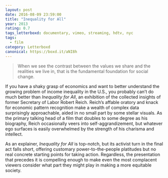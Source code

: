 ```yaml
---
layout: post 
date: 2016-08-09 23:59:00
title: "Inequality for All"
year: 2013
rating: 0.7
tags_letterboxd: documentary, vimeo, streaming, hdtv, nyc
tags:
  - film
category: Letterboxd
canonical: https://boxd.it/aNI8h
---
```


> When we see the contrast between the values we share and the realities we live in, that is the fundamental foundation for social change.

If you have a shaky grasp of economics and want to better understand the growing problem of income inequality in the U.S., you probably can’t do much better than <cite>Inequality for All</cite>, an exhibition of the collected insights of former Secretary of Labor Robert Reich. Reich’s  affable oratory and knack for economic pattern recognition make a wealth of complex data surprisingly approachable, aided in no small part by some stellar visuals. As the primary talking head of a film that doubles to some degree as his biography, Reich occasionally veers into self-aggrandizement, but whatever ego surfaces is easily overwhelmed by the strength of his charisma and intellect.

As an explainer, <cite>Inequality for All</cite> is top-notch, but its activist turn in the final act falls short, offering customary power-to-the-people platitudes but no real concrete starting points for taking action. Regardless, the presentation that precedes it is compelling enough to make even the most complacent viewers consider what part they might play in making a more equitable society.